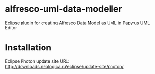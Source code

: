 # alfresco-uml-data-modeller
Eclipse plugin for creating Alfresco Data Model as UML in Papyrus UML Editor
# Installation
Eclipse Photon update site URL: http://downloads.neologica.ru/eclipse/update-site/photon/
